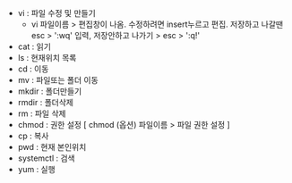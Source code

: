 
* vi : 파일 수정 및 만들기
  * vi 파일이름 > 편집창이 나옴. 수정하려면 insert누르고 편집. 저장하고 나갈땐 esc > ':wq' 입력, 저장안하고 나가기 > esc > ':q!'
* cat	: 읽기
* ls	: 현재위치 목록
* cd	: 이동
* mv	: 파일또는 폴더 이동
* mkdir	: 폴더만들기
* rmdir	: 폴더삭제
* rm	: 파일 삭제				
* chmod	: 권한 설정 [ chmod (옵션) 파일이름 > 파일 권한 설정 ]
* cp : 복사
* pwd	: 현재 본인위치
* systemctl	: 검색
* yum	: 실행

